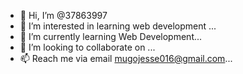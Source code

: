 - 👋 Hi, I’m @37863997
- 👀 I’m interested in learning web development ...
- 🌱 I’m currently learning  Web Development...
- 💞️ I’m looking to collaborate on ...
- 📫 Reach me via email mugojesse016@gmail.com...

<!---
37863997/37863997 is a ✨ special ✨ repository because its `README.md` (this file) appears on your GitHub profile.
You can click the Preview link to take a look at your changes.
--->
